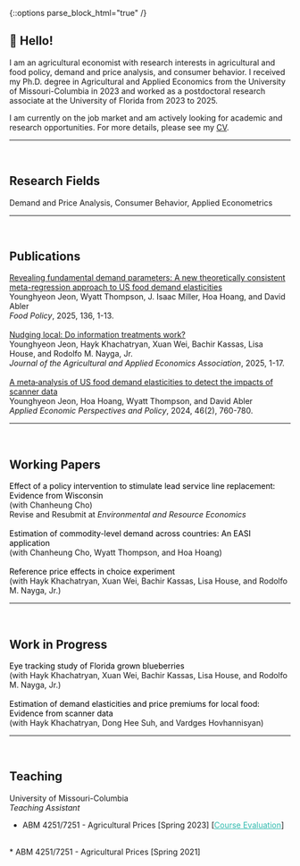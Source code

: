 {::options parse_block_html="true" /}

## 👏 Hello!

I am an agricultural economist with research interests in agricultural and food policy, demand and price analysis, and consumer behavior.
I received my Ph.D. degree in Agricultural and Applied Economics from the University of Missouri-Columbia in 2023 and worked as a postdoctoral research associate at the University of Florida from 2023 to 2025.

I am currently on the job market and am actively looking for academic and research opportunities.
For more details, please see my <a href="https://drive.google.com/file/d/1xm8eFO7rykp8yycjWC8pudH7pnZOGy2f/view?usp=drive_link"> CV</a>.

-----
<br>

## Research Fields
Demand and Price Analysis, Consumer Behavior, Applied Econometrics
  
-----
<br>

## Publications
<a href="https://authors.elsevier.com/a/1loru15oGpOOPR"> Revealing fundamental demand parameters: A new theoretically consistent meta-regression approach to US food demand elasticities </a><br> 
Younghyeon Jeon, Wyatt Thompson, J. Isaac Miller, Hoa Hoang, and David Abler<br> 
<i> Food Policy</i>, 2025, 136, 1-13. <br> 
<br>
<a href="https://onlinelibrary.wiley.com/doi/full/10.1002/jaa2.70017"> Nudging local: Do information treatments work? </a><br> 
Younghyeon Jeon, Hayk Khachatryan, Xuan Wei, Bachir Kassas, Lisa House, and Rodolfo M. Nayga, Jr.<br> 
<i> Journal of the Agricultural and Applied Economics Association</i>, 2025, 1-17.<br> 
<br> 
<a href="https://onlinelibrary.wiley.com/doi/abs/10.1002/aepp.13414"> A meta‐analysis of US food demand elasticities to detect the impacts of scanner data</a><br> 
Younghyeon Jeon, Hoa Hoang, Wyatt Thompson, and David Abler<br> 
<i> Applied Economic Perspectives and Policy</i>, 2024, 46(2), 760-780.<br>

-----
<br>

## Working Papers
<span style="color:black;"> Effect of a policy intervention to stimulate lead service line replacement: Evidence from Wisconsin </span><br>
(with Chanheung Cho)<br>
Revise and Resubmit at <i>Environmental and Resource Economics</i><br>
<br>
<span style="color:black;"> Estimation of commodity-level demand across countries: An EASI application </span><br>
(with Chanheung Cho, Wyatt Thompson, and Hoa Hoang)<br>
<br>
<span style="color:black;"> Reference price effects in choice experiment </span><br>
(with Hayk Khachatryan, Xuan Wei, Bachir Kassas, Lisa House, and Rodolfo M. Nayga, Jr.)<br>

-----
<br>

## Work in Progress

<span style="color:black;"> Eye tracking study of Florida grown blueberries </span><br>
(with Hayk Khachatryan, Xuan Wei, Bachir Kassas, Lisa House, and Rodolfo M. Nayga, Jr.)<br>
<br>
<span style="color:black;"> Estimation of demand elasticities and price premiums for local food: Evidence from scanner data </span><br>
(with Hayk Khachatryan, Dong Hee Suh, and Vardges Hovhannisyan)<br>

-----
<br>

## Teaching

University of Missouri-Columbia<br>
<i>Teaching Assistant</i><br>
* ABM 4251/7251 - Agricultural Prices [Spring 2023]
[<a href="https://drive.google.com/file/d/1ykF8eD0weIil5HfLaDAHSzwqvIfJV32i/view?usp=drive_link" style="color:#2ebaae;">Course Evaluation</a>]<br>
<br>
* ABM 4251/7251 - Agricultural Prices [Spring 2021]

